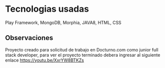 # Tecnologias usadas
Play Framework, MongoDB, Morphia, JAVA8, HTML, CSS
## Observaciones
Proyecto creado para solicitud de trabajo en Docturno.com como junior full stack developer, para ver el proyecto terminado debera ingresar al siguiente enlace https://youtu.be/XxrYW8BTKZs
